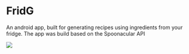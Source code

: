 # FridG
 An android app, built for generating recipes using ingredients from your fridge.
The app was build based on the Spoonacular API


![](demo.gif)
